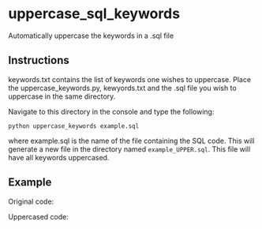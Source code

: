 # uppercase_sql_keywords
Automatically uppercase the keywords in a .sql file

## Instructions
keywords.txt contains the list of keywords one wishes to uppercase.
Place the uppercase_keywords.py, kewyords.txt and the .sql file you wish to uppercase in the same directory.

Navigate to this directory in the console and type the following:

`python uppercase_keywords example.sql`

where example.sql is the name of the file containing the SQL code. This will generate a new file in the directory named `example_UPPER.sql`. This file will have all keywords uppercased.

## Example

Original code:


Uppercased code:

